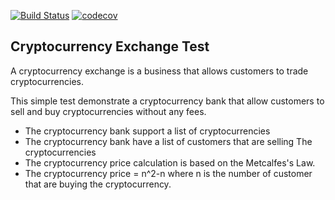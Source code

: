 [![Build Status](https://img.shields.io/travis/embenzekri/cryptocurrency-exchange.svg?style=flat)](https://travis-ci.org/GhassanGuessous/cryptocurrency-exchange)
[![codecov](https://img.shields.io/codecov/c/github/embenzekri/cryptocurrency-exchange.svg?style=flat)](https://codecov.io/gh/GhassanGuessous/cryptocurrency-exchange/branch/master)

Cryptocurrency Exchange Test
-----

A cryptocurrency exchange is a business that allows customers to trade cryptocurrencies.

This simple test demonstrate a cryptocurrency bank that allow customers to sell and buy cryptocurrencies without any fees.

- The cryptocurrency bank support a list of cryptocurrencies
- The cryptocurrency bank have a list of customers that are selling The cryptocurrencies
- The cryptocurrency price calculation is based on the Metcalfes's Law.
- The cryptocurrency price = n^2-n where n is the number of customer that are buying the cryptocurrency.

